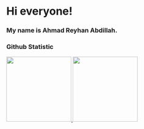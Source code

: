 # Hi everyone!
### My name is **Ahmad Reyhan Abdillah**.

### Github Statistic
<p align="left">
<a href="https://github.com/gilangadhan">
<img height="170em" src="https://github-readme-stats-eight-theta.vercel.app/api/top-langs/?username=ahmadreyhan&layout=compact&langs_count=8&theme=buefy"/>
<img height="170em" src="https://github-readme-stats-eight-theta.vercel.app/api?username=ahmadreyhan&show_icons=true&theme=buefy&include_all_commits=true&count_private=true"/>
</a>
</p>
